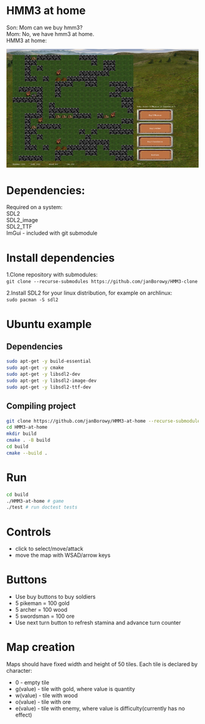 # HMM3 at home
Son: Mom can we buy hmm3? \
Mom: No, we have hmm3 at home. \
HMM3 at home: 

![image](demo_image.png)

# Dependencies:
Required on a system:\
SDL2\
SDL2_image\
SDL2_TTF\
ImGui - included with git submodule
# Install dependencies
1.Clone repository with submodules:\
`git clone --recurse-submodules https://github.com/janBorowy/HMM3-clone`

2.Install SDL2 for your linux distribution, for example on archlinux:\
`sudo pacman -S sdl2`

# Ubuntu example

## Dependencies
```bash
sudo apt-get -y build-essential
sudo apt-get -y cmake
sudo apt-get -y libsdl2-dev
sudo apt-get -y libsdl2-image-dev
sudo apt-get -y libsdl2-ttf-dev
```

## Compiling project
```bash
git clone https://github.com/janBorowy/HMM3-at-home --recurse-submodules
cd HMM3-at-home
mkdir build
cmake . -B build
cd build
cmake --build .
```

# Run
```bash
cd build
./HMM3-at-home # game
./test # run doctest tests
```

# Controls
- click to select/move/attack
- move the map with WSAD/arrow keys

# Buttons
- Use buy buttons to buy soldiers
- 5 pikeman = 100 gold
- 5 archer = 100 wood
- 5 swordsman = 100 ore
- Use next turn button to refresh stamina and advance turn counter

# Map creation
Maps should have fixed width and height of 50 tiles.
Each tile is declared by character:
- 0 - empty tile
- g(value) - tile with gold, where value is quantity
- w(value) - tile with wood
- o(value) - tile with ore
- e(value) - tile with enemy, where value is difficulty(currently has no effect)
